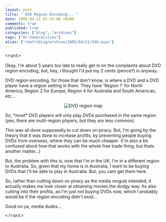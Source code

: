 ```yaml
---
layout: post
title: " DVD Region Encoding... "
date: 2005-04-11 01:15:00 +0100
comments: true
published: true
categories: ["blog", "archives"]
tags: ["On Generalities"]
alias: ["/mattsblog/archive/2005/04/11/348.aspx"]
---
```

<!-- more -->

<P><FONT face="Courier New">&lt;rant&gt;</FONT></P>
 <P>Okay, I'm about 5 years too late to really get in on the complaints about DVD region encoding, but, hey, i thought I'd put my 2 cents (pence?) in anyway.</P>
 <P>DVD region encoding, for those that don't know, is where a DVD and a DVD player have a region setting in them. They have 'Region 1' for North America, Region 2 for Europe, Region 4 for Australia and South American, etc... </P>
 <P align=center><IMG alt="DVD region map" src="http://www.laserrot.com/images/infobase/regionalmap2.gif"></P>
 <P>So, *most* DVD players will only play DVDs purchased in the same region (yes, there are multi-region players, but they are less common).</P>
 <P>This was all done supposedly to cut down on piracy. But, I'm going by the theory that it was done to increase profits, by preventing people buying DVDs from overseas, where they can be much cheaper. (I'm also a bit confused about how that works with the whole free trade thing, but thats another matter...)</P>
 <P>But, the problem with this is, now that I'm in the UK, I'm in a different region to Australia. So, given that my home is in Australia, I want to be buying DVDs that I'll be able to play in Australia. But, you cant get them here. </P>
 <P>So, rather than cutting down on piracy as the media moguls intended, it actually makes me look closer at obtaining movies the dodgy way. Its also cutting into their profits, as I'm just not buying DVDs now, which I probably would be if the region encoding didn't exist...</P>
 <P>Good on ya, media dudes...</P>
 <P><FONT face="Courier New">&lt;/rant&gt;</FONT></P>
